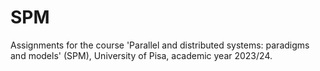 # SPM

Assignments for the course 'Parallel and distributed systems: paradigms and models' (SPM), University of Pisa, academic year 2023/24.